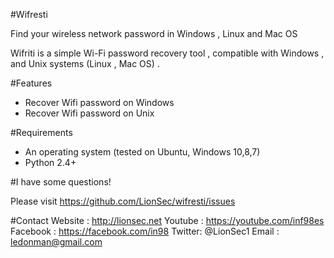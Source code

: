 #Wifresti

Find your wireless network password in Windows , Linux and Mac OS

Wifriti is a simple Wi-Fi password recovery tool , compatible with Windows , and Unix systems (Linux , Mac OS) .


#Features
- Recover Wifi password on Windows
- Recover Wifi password on Unix

#Requirements

- An operating system (tested on Ubuntu, Windows 10,8,7)
- Python 2.4+

#I have some questions!

Please visit https://github.com/LionSec/wifresti/issues

#Contact
Website : http://lionsec.net
Youtube : https://youtube.com/inf98es
Facebook : https://facebook.com/in98
Twitter: @LionSec1
Email : ledonman@gmail.com

